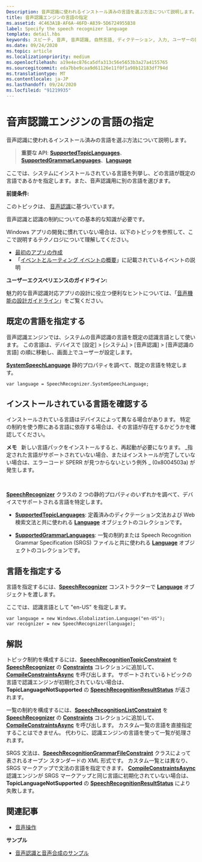 ```yaml
---
Description: 音声認識に使われるインストール済みの言語を選ぶ方法について説明します。
title: 音声認識エンジンの言語の指定
ms.assetid: 4C463A1B-AF6A-46FD-A839-5D6724955B38
label: Specify the speech recognizer language
template: detail.hbs
keywords: スピーチ, 音声, 音声認識, 自然言語, ディクテーション, 入力, ユーザーの操作
ms.date: 09/24/2020
ms.topic: article
ms.localizationpriority: medium
ms.openlocfilehash: a19e4ec876ca5dfa313c56e5653b3a27a4155765
ms.sourcegitcommit: eda7bbe9caa9d61126e11f0f1a98b12183df794d
ms.translationtype: MT
ms.contentlocale: ja-JP
ms.lasthandoff: 09/24/2020
ms.locfileid: "91219935"
---
```

# <a name="specify-the-speech-recognizer-language"></a>音声認識エンジンの言語の指定


音声認識に使われるインストール済みの言語を選ぶ方法について説明します。

> **重要な API**: [**SupportedTopicLanguages**](/uwp/api/windows.media.speechrecognition.speechrecognizer.supportedtopiclanguages)、[**SupportedGrammarLanguages**](/uwp/api/windows.media.speechrecognition.speechrecognizer.supportedgrammarlanguages)、[**Language**](/uwp/api/Windows.Globalization.Language)


ここでは、システムにインストールされている言語を列挙し、どの言語が既定の言語であるかを指定します。また、音声認識用に別の言語を選びます。

**前提条件:**

このトピックは、 [音声認識](speech-recognition.md)に基づいています。

音声認識と認識の制約についての基本的な知識が必要です。

Windows アプリの開発に慣れていない場合は、以下のトピックを参照して、ここで説明するテクノロジについて理解してください。

-   [最初のアプリの作成](../../get-started/your-first-app.md)
-   「[イベントとルーティング イベントの概要](../../xaml-platform/events-and-routed-events-overview.md)」に記載されているイベントの説明

**ユーザーエクスペリエンスのガイドライン:**

魅力的な音声認識対応アプリの設計に役立つ便利なヒントについては、「[音声機能の設計ガイドライン](./speech-interactions.md)」をご覧ください。

## <a name="identify-the-default-language"></a>既定の言語を指定する


音声認識エンジンでは、システムの音声認識の言語を既定の認識言語として使います。 この言語は、デバイスで [設定] &gt; [システム] &gt; [音声認識] &gt; [音声認識の言語] の順に移動し、画面上でユーザーが設定します。

[**SystemSpeechLanguage**](/uwp/api/windows.media.speechrecognition.speechrecognizer.systemspeechlanguage) 静的プロパティを調べて、既定の言語を特定します。

```CSharp
var language = SpeechRecognizer.SystemSpeechLanguage; 
```

## <a name="confirm-an-installed-language"></a>インストールされている言語を確認する


インストールされている言語はデバイスによって異なる場合があります。 特定の制約を使う際にある言語に依存する場合は、その言語が存在するかどうかを確認してください。

**メモ**   新しい言語パックをインストールすると、再起動が必要になります。 \_指定された言語がサポートされていない場合、またはインストールが完了していない場合は、エラーコード SPERR が見つからないという例外 \_ (0x8004503a) が発生します。

 

[**SpeechRecognizer**](/uwp/api/Windows.Media.SpeechRecognition.SpeechRecognizer) クラスの 2 つの静的プロパティのいずれかを調べて、デバイスでサポートされる言語を特定します。

-   [**SupportedTopicLanguages**](/uwp/api/windows.media.speechrecognition.speechrecognizer.supportedtopiclanguages): 定義済みのディクテーション文法および Web 検索文法と共に使われる [**Language**](/uwp/api/Windows.Globalization.Language) オブジェクトのコレクションです。

-   [**SupportedGrammarLanguages**](/uwp/api/windows.media.speechrecognition.speechrecognizer.supportedgrammarlanguages): 一覧の制約または Speech Recognition Grammar Specification (SRGS) ファイルと共に使われる [**Language**](/uwp/api/Windows.Globalization.Language) オブジェクトのコレクションです。

## <a name="specify-a-language"></a>言語を指定する


言語を指定するには、[**SpeechRecognizer**](/uwp/api/Windows.Media.SpeechRecognition.SpeechRecognizer) コンストラクターで [**Language**](/uwp/api/Windows.Globalization.Language) オブジェクトを渡します。

ここでは、認識言語として "en-US" を指定します。


```CSharp
var language = new Windows.Globalization.Language("en-US"); 
var recognizer = new SpeechRecognizer(language); 
```

## <a name="remarks"></a>解説


トピック制約を構成するには、[**SpeechRecognitionTopicConstraint**](/uwp/api/Windows.Media.SpeechRecognition.SpeechRecognitionTopicConstraint) を [**SpeechRecognizer**](/uwp/api/Windows.Media.SpeechRecognition.SpeechRecognizer) の [**Constraints**](/uwp/api/windows.media.speechrecognition.speechrecognizer.constraints) コレクションに追加して、[**CompileConstraintsAsync**](/uwp/api/windows.media.speechrecognition.speechrecognizer.compileconstraintsasync) を呼び出します。 サポートされているトピックの言語で認識エンジンが初期化されていない場合は、**TopicLanguageNotSupported** の [**SpeechRecognitionResultStatus**](/uwp/api/Windows.Media.SpeechRecognition.SpeechRecognitionResultStatus) が返されます。

一覧の制約を構成するには、[**SpeechRecognitionListConstraint**](/uwp/api/Windows.Media.SpeechRecognition.SpeechRecognitionListConstraint) を [**SpeechRecognizer**](/uwp/api/Windows.Media.SpeechRecognition.SpeechRecognizer) の [**Constraints**](/uwp/api/windows.media.speechrecognition.speechrecognizer.constraints) コレクションに追加して、[**CompileConstraintsAsync**](/uwp/api/windows.media.speechrecognition.speechrecognizer.compileconstraintsasync) を呼び出します。 カスタム一覧の言語を直接指定することはできません。 代わりに、認識エンジンの言語を使って一覧が処理されます。

SRGS 文法は、[**SpeechRecognitionGrammarFileConstraint**](/uwp/api/Windows.Media.SpeechRecognition.SpeechRecognitionGrammarFileConstraint) クラスによって表されるオープン スタンダードの XML 形式です。 カスタム一覧とは異なり、SRGS マークアップで文法の言語を指定できます。 [**CompileConstraintsAsync**](/uwp/api/windows.media.speechrecognition.speechrecognizer.compileconstraintsasync)認識エンジンが SRGS マークアップと同じ言語に初期化されていない場合は、**TopicLanguageNotSupported** の [**SpeechRecognitionResultStatus**](/uwp/api/Windows.Media.SpeechRecognition.SpeechRecognitionResultStatus)  により失敗します。

## <a name="related-articles"></a>関連記事

* [音声操作](speech-interactions.md)

**サンプル**

* [音声認識と音声合成のサンプル](https://github.com/Microsoft/Windows-universal-samples/tree/master/Samples/SpeechRecognitionAndSynthesis)
 

 

